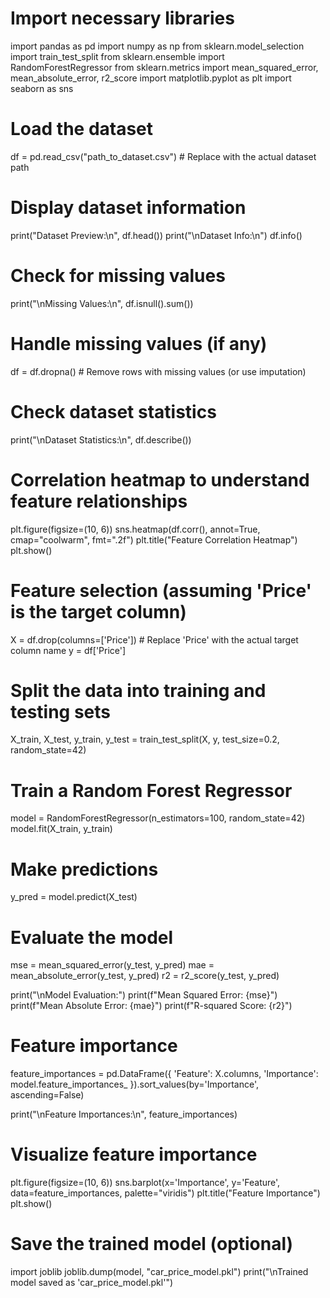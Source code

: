 # Import necessary libraries
import pandas as pd
import numpy as np
from sklearn.model_selection import train_test_split
from sklearn.ensemble import RandomForestRegressor
from sklearn.metrics import mean_squared_error, mean_absolute_error, r2_score
import matplotlib.pyplot as plt
import seaborn as sns

# Load the dataset
df = pd.read_csv("path_to_dataset.csv")  # Replace with the actual dataset path

# Display dataset information
print("Dataset Preview:\n", df.head())
print("\nDataset Info:\n")
df.info()

# Check for missing values
print("\nMissing Values:\n", df.isnull().sum())

# Handle missing values (if any)
df = df.dropna()  # Remove rows with missing values (or use imputation)

# Check dataset statistics
print("\nDataset Statistics:\n", df.describe())

# Correlation heatmap to understand feature relationships
plt.figure(figsize=(10, 6))
sns.heatmap(df.corr(), annot=True, cmap="coolwarm", fmt=".2f")
plt.title("Feature Correlation Heatmap")
plt.show()

# Feature selection (assuming 'Price' is the target column)
X = df.drop(columns=['Price'])  # Replace 'Price' with the actual target column name
y = df['Price']

# Split the data into training and testing sets
X_train, X_test, y_train, y_test = train_test_split(X, y, test_size=0.2, random_state=42)

# Train a Random Forest Regressor
model = RandomForestRegressor(n_estimators=100, random_state=42)
model.fit(X_train, y_train)

# Make predictions
y_pred = model.predict(X_test)

# Evaluate the model
mse = mean_squared_error(y_test, y_pred)
mae = mean_absolute_error(y_test, y_pred)
r2 = r2_score(y_test, y_pred)

print("\nModel Evaluation:")
print(f"Mean Squared Error: {mse}")
print(f"Mean Absolute Error: {mae}")
print(f"R-squared Score: {r2}")

# Feature importance
feature_importances = pd.DataFrame({
    'Feature': X.columns,
    'Importance': model.feature_importances_
}).sort_values(by='Importance', ascending=False)

print("\nFeature Importances:\n", feature_importances)

# Visualize feature importance
plt.figure(figsize=(10, 6))
sns.barplot(x='Importance', y='Feature', data=feature_importances, palette="viridis")
plt.title("Feature Importance")
plt.show()

# Save the trained model (optional)
import joblib
joblib.dump(model, "car_price_model.pkl")
print("\nTrained model saved as 'car_price_model.pkl'")
